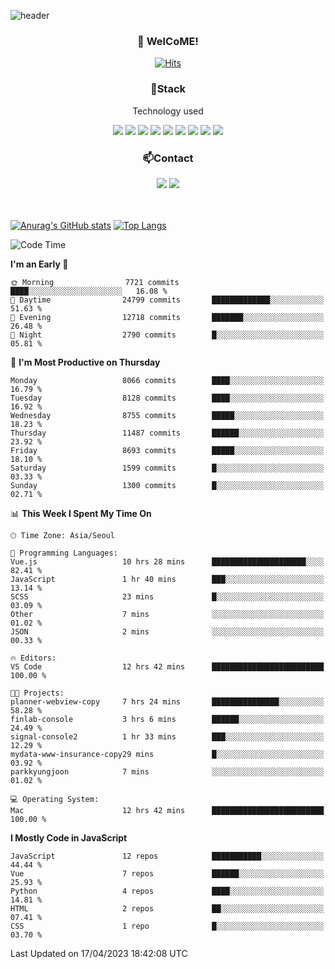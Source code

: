 ![header](https://capsule-render.vercel.app/api?type=waving&color=gradient&height=200&text=Kyungjoon&fontAlign=70&fontAlignY=40&animation=twinkling)

<h3 align="center">👋 WelCoME!</h3>

<div align=center>
  
[![Hits](https://hits.seeyoufarm.com/api/count/incr/badge.svg?url=https%3A%2F%2Fgithub.com%2Fuvula6921&count_bg=%2322BAC9&title_bg=%23827F7F&icon=iconify.svg&icon_color=%2325A27F&title=visits&edge_flat=false)](https://hits.seeyoufarm.com)
  
</div>
<h3 align="center">📌Stack</h3>
<p align="center">Technology used</p>
<div align="center"><img src="https://img.shields.io/badge/HTML5-E34F26?style=flat-square&logo=HTML5&logoColor=white"></img> <img src="https://img.shields.io/badge/CSS3-0A84FF?style=flat-square&logo=CSS3&logoColor=white"></img> <img src="https://img.shields.io/badge/JavaScript-FFCD11?style=flat-square&logo=JavaScript&logoColor=white"></img> <img src="https://img.shields.io/badge/React-00BCF6?style=flat-square&logo=React&logoColor=white"></img> <img src="https://img.shields.io/badge/jQuery-3655FF?style=flat-square&logo=jQuery&logoColor=white"></img> <img src="https://img.shields.io/badge/Ruby-E0115F?style=flat-square&logo=Ruby&logoColor=white"></img> <img src="https://img.shields.io/badge/Python-4B8BBE?style=flat-square&logo=Python&logoColor=white"></img> <img src="https://img.shields.io/badge/Vue-4FC08D?style=flat-square&logo=Vue.js&logoColor=white"></img> <img src="https://img.shields.io/badge/Nuxt-00DC82?style=flat-square&logo=Nuxt.js&logoColor=white"></img></div>

<h3 align="center">📫Contact</h3>
<div align="center"><a href="https://velog.io/@uvula6921/"><img src="https://img.shields.io/badge/Blog-20c997?style=flat-square&logo=V&logoColor=white"/></a> <a href="pkj6921@gmail.com"><img src="https://img.shields.io/badge/Gmail-EA4335?style=flat-square&logo=Gmail&logoColor=white"/></a></div>
<br>
<br>

[![Anurag's GitHub stats](https://github-readme-stats.vercel.app/api?username=uvula6921&hide=stars,issues&show_icons=true&count_private=true&theme=tokyonight)](https://github.com/anuraghazra/github-readme-stats)
[![Top Langs](https://github-readme-stats.vercel.app/api/top-langs/?username=uvula6921&hide=css,jupyter%20notebook,html&exclude_repo=uvula6921,uvula6921.github.io&layout=compact&langs_count=8)](https://github.com/anuraghazra/github-readme-stats)

<!--START_SECTION:waka-->
![Code Time](http://img.shields.io/badge/Code%20Time-1%2C530%20hrs%2029%20mins-blue)

**I'm an Early 🐤** 

```text
🌞 Morning                7721 commits        ████░░░░░░░░░░░░░░░░░░░░░   16.08 % 
🌆 Daytime                24799 commits       █████████████░░░░░░░░░░░░   51.63 % 
🌃 Evening                12718 commits       ███████░░░░░░░░░░░░░░░░░░   26.48 % 
🌙 Night                  2790 commits        █░░░░░░░░░░░░░░░░░░░░░░░░   05.81 % 
```
📅 **I'm Most Productive on Thursday** 

```text
Monday                   8066 commits        ████░░░░░░░░░░░░░░░░░░░░░   16.79 % 
Tuesday                  8128 commits        ████░░░░░░░░░░░░░░░░░░░░░   16.92 % 
Wednesday                8755 commits        █████░░░░░░░░░░░░░░░░░░░░   18.23 % 
Thursday                 11487 commits       ██████░░░░░░░░░░░░░░░░░░░   23.92 % 
Friday                   8693 commits        █████░░░░░░░░░░░░░░░░░░░░   18.10 % 
Saturday                 1599 commits        █░░░░░░░░░░░░░░░░░░░░░░░░   03.33 % 
Sunday                   1300 commits        █░░░░░░░░░░░░░░░░░░░░░░░░   02.71 % 
```


📊 **This Week I Spent My Time On** 

```text
🕑︎ Time Zone: Asia/Seoul

💬 Programming Languages: 
Vue.js                   10 hrs 28 mins      █████████████████████░░░░   82.41 % 
JavaScript               1 hr 40 mins        ███░░░░░░░░░░░░░░░░░░░░░░   13.14 % 
SCSS                     23 mins             █░░░░░░░░░░░░░░░░░░░░░░░░   03.09 % 
Other                    7 mins              ░░░░░░░░░░░░░░░░░░░░░░░░░   01.02 % 
JSON                     2 mins              ░░░░░░░░░░░░░░░░░░░░░░░░░   00.33 % 

🔥 Editors: 
VS Code                  12 hrs 42 mins      █████████████████████████   100.00 % 

🐱‍💻 Projects: 
planner-webview-copy     7 hrs 24 mins       ███████████████░░░░░░░░░░   58.28 % 
finlab-console           3 hrs 6 mins        ██████░░░░░░░░░░░░░░░░░░░   24.49 % 
signal-console2          1 hr 33 mins        ███░░░░░░░░░░░░░░░░░░░░░░   12.29 % 
mydata-www-insurance-copy29 mins             █░░░░░░░░░░░░░░░░░░░░░░░░   03.92 % 
parkkyungjoon            7 mins              ░░░░░░░░░░░░░░░░░░░░░░░░░   01.02 % 

💻 Operating System: 
Mac                      12 hrs 42 mins      █████████████████████████   100.00 % 
```

**I Mostly Code in JavaScript** 

```text
JavaScript               12 repos            ███████████░░░░░░░░░░░░░░   44.44 % 
Vue                      7 repos             ██████░░░░░░░░░░░░░░░░░░░   25.93 % 
Python                   4 repos             ████░░░░░░░░░░░░░░░░░░░░░   14.81 % 
HTML                     2 repos             ██░░░░░░░░░░░░░░░░░░░░░░░   07.41 % 
CSS                      1 repo              █░░░░░░░░░░░░░░░░░░░░░░░░   03.70 % 
```




 Last Updated on 17/04/2023 18:42:08 UTC
<!--END_SECTION:waka-->
